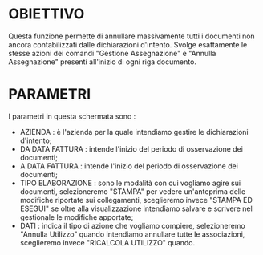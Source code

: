 # OBIETTIVO

Questa funzione permette di annullare massivamente tutti i documenti non ancora contabilizzati dalle dichiarazioni d'intento.
Svolge esattamente le stesse azioni dei comandi "Gestione Assegnazione" e "Annulla Assegnazione" presenti all'inizio di ogni riga documento.

# PARAMETRI

I parametri in questa schermata sono : 

* AZIENDA :  è l'azienda per la quale intendiamo gestire le dichiarazioni d'intento;
* DA DATA FATTURA :  intende l'inizio del periodo di osservazione dei documenti;
* A DATA FATTURA :  intende l'inizio del periodo di osservazione dei documenti;
* TIPO ELABORAZIONE :  sono le modalità con cui vogliamo agire sui documenti, selezioneremo "STAMPA" per vedere un'anteprima delle modifiche riportate sui collegamenti, sceglieremo invece "STAMPA ED ESEGUI" se oltre alla visualizzazione intendiamo salvare e scrivere nel gestionale le modifiche apportate;
* DATI :  indica il tipo di azione che vogliamo compiere, selezioneremo "Annulla Utilizzo" quando intendiamo annullare tutte le associazioni, sceglieremo invece "RICALCOLA UTILIZZO" quando.



